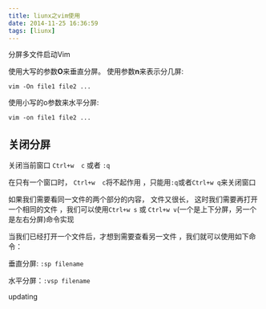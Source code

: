 ```yaml
---
title: liunx之vim使用
date: 2014-11-25 16:36:59
tags: [liunx]
---
```


分屏多文件启动Vim

使用大写的参数**O**来垂直分屏。
使用参数**n**来表示分几屏:
```
vim -On file1 file2 ...
```

使用小写的o参数来水平分屏:

```
vim -on file1 file2 ...
```

## 关闭分屏
关闭当前窗口
 `Ctrl+w  c` 或者 `:q`

在只有一个窗口时， `Ctrl+w  c`将不起作用 ，只能用`:q`或者`Ctrl+w q`来关闭窗口

如果我们需要看同一文件的两个部分的内容， 文件又很长， 这时我们需要再打开一个相同的文件 ，我们可以使用`Ctrl+w s` 或 `Ctrl+w v`(一个是上下分屏，另一个是左右分屏)命令实现

当我们已经打开一个文件后，才想到需要查看另一文件 ，我们就可以使用如下命令：

垂直分屏: `:sp filename` 

水平分屏：`:vsp filename`


updating



